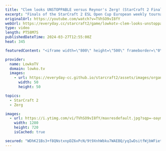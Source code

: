 ```yaml
---
title: "Clem looks UNSTOPPABLE versus Reynor's Zerg! (StarCraft 2 Finals)"
excerpt: "Finals of the StarCraft 2 ESL Open Cup European weekly tournament. This is a top level series of SC2 between Clem and Reynor. New StarCraft 2 balance patch: https://youtu.be/dP2hx7mpZ1k Support my work: https://patreon.com/lowkotv  Lowko merch: https://lowko.shop Tech setup: https://lowko.tv/setup Discord"
originalUrl: https://youtube.com/watch?v=TVhSO9vI8fY
webUrl: https://everyday.cc/starcraft2/game/lowkotv-clem-looks-unstoppable-versus-reynors-zerg-starcraft-2-finals/
type: video
length: PT58M7S
publishedDateTime: 2024-03-27T12:55:00Z
heat: 345

featuredContent: "<iframe width=\"800\" height=\"500\" frameborder=\"0\" src=\"https://www.youtube.com/embed/TVhSO9vI8fY\" allow=\"accelerometer; autoplay; encrypted-media; gyroscope; picture-in-picture\" allowfullscreen></iframe>"

provider:
  name: LowkoTV
  domain: lowko.tv
  images:
    - url: https://everyday-cc.github.io/starcraft2/assets/images/organizations/lowko.tv-50x50.jpg
      width: 50
      height: 50

topics:
  - StarCraft 2
  - Zerg

images:
  - url: https://i.ytimg.com/vi/TVhSO9vI8fY/maxresdefault.jpg?sqp=-oaymwEmCIAKENAF8quKqQMa8AEB-AH-CYAC0AWKAgwIABABGEIgWihlMA8=&rs=AOn4CLCgyuU_eGjS98q3qd6StAVT9sPOpQ
    width: 1280
    height: 720
    isCached: true

secured: "WDhK21Bs3+f8QNstxnpDZ6xPcN/9t9XnhWbku7WAEBQ/yqIwDsitfWjbWFietfdBzI9tpV1UFzajWrhd1nRrl7/zu+69eP0uTkaEcLWCquzIo6FO4HxRKgHS9esJ5wZZpFltADGTJQzAsMZ+BCvxRT7tTy3WfuxlsRj225Md1KypJ5wwdp0Ld0GRtYSTSyOuMLece87Nao0e3Z9JEBd0j48FU8ZPP0BygDAeHctEX9YGgxmfVdun64dYgdn1oTfrHlqLIhYn/kGtpyR2f6uqXbyc4Sm9WBebTsCFlu5O3q47Wp3h8ZxEFLCw9geG2k3vCWF15tH3D/5MWJnlR4hXMkll8UoWe3BAaCZgZOKhz1hfDN9DXZYLgeJUCcpuaHdO9jFas06ntWA8B168KkYPRxUC9RdpkeV6H4SB0RqfVl4=;SqGUNrk5V3M1ayjOiR5JNw=="
---
```


